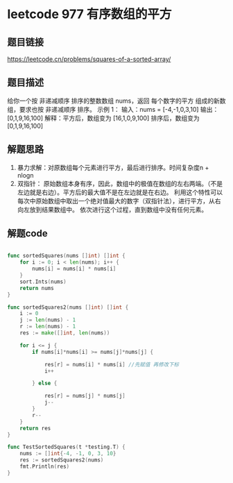# leetcode 977 有序数组的平方
## 题目链接
https://leetcode.cn/problems/squares-of-a-sorted-array/

## 题目描述
给你一个按 非递减顺序 排序的整数数组 nums，返回 每个数字的平方 组成的新数组，要求也按 非递减顺序 排序。
示例 1：
输入：nums = [-4,-1,0,3,10]
输出：[0,1,9,16,100]
解释：平方后，数组变为 [16,1,0,9,100]
排序后，数组变为 [0,1,9,16,100]

## 解题思路
1. 暴力求解：对原数组每个元素进行平方，最后进行排序。时间复杂度n + nlogn
2. 双指针：
原始数组本身有序，因此，数组中的极值在数组的左右两端。（不是左边就是右边）。平方后的最大值不是在左边就是在右边。
利用这个特性可以每次中原始数组中取出一个绝对值最大的数字（双指针法），进行平方，从右向左放到结果数组中。
依次进行这个过程，直到数组中没有任何元素。


## 解题code

```go

func sortedSquares(nums []int) []int {
	for i := 0; i < len(nums); i++ {
		nums[i] = nums[i] * nums[i]
	}
	sort.Ints(nums)
	return nums
}

func sortedSquares2(nums []int) []int {
	i := 0
	j := len(nums) - 1
	r := len(nums) - 1
	res := make([]int, len(nums))

	for i <= j {
		if nums[i]*nums[i] >= nums[j]*nums[j] {

			res[r] = nums[i] * nums[i] //先赋值 再修改下标
			i++

		} else {

			res[r] = nums[j] * nums[j]
			j--
		}
		r--
	}
	return res
}

func TestSortedSquares(t *testing.T) {
	nums := []int{-4, -1, 0, 3, 10}
	res := sortedSquares2(nums)
	fmt.Println(res)
}

```
